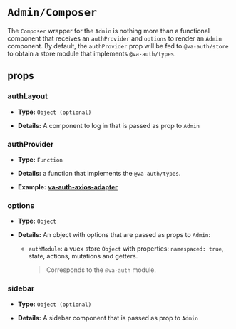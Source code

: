 # `Admin/Composer`

The `Composer` wrapper for the `Admin` is nothing more than a functional component that receives an `authProvider` and `options` to render an `Admin` component. By default, the `authProvider` prop will be fed to `@va-auth/store` to obtain a store module that implements `@va-auth/types`.

## props

### authLayout

+   **Type:** `Object (optional)`

+   **Details:** A component to log in that is passed as prop to `Admin`

### authProvider

+   **Type:** `Function`

+   **Details:** a function that implements the `@va-auth/types`.

+   **Example:** [**va-auth-axios-adapter**](https://github.com/Cambalab/va-auth-axios-adapter)

### options

+   **Type:** `Object`

+   **Details:** An object with options that are passed as props to `Admin`:
    +   `authModule`: a vuex store `Object` with properties: `namespaced: true`, state, actions, mutations and getters.  
        > Corresponds to the `@va-auth` module.

### sidebar

+   **Type:** `Object (optional)`

+   **Details:** A sidebar component that is passed as prop to `Admin`
